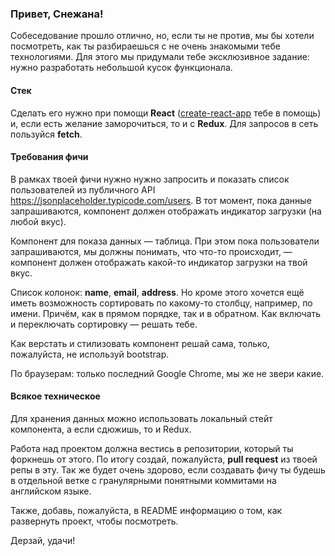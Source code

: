 ### Привет, Снежана!

Собеседование прошло отлично, но, если ты не против, мы бы хотели посмотреть, как ты разбираешься с не очень знакомыми тебе технологиями. Для этого мы придумали тебе эксклюзивное задание: нужно разработать небольшой кусок функционала.

#### Стек

Сделать его нужно при помощи **React** ([create-react-app](https://github.com/facebook/create-react-app) тебе в помощь) и, если есть желание заморочиться, то и с **Redux**. Для запросов в сеть пользуйся **fetch**.

#### Требования фичи

В рамках твоей фичи нужно нужно запросить и показать список пользователей из публичного API https://jsonplaceholder.typicode.com/users. В тот момент, пока данные запрашиваются, компонент должен отображать индикатор загрузки (на любой вкус).

Компонент для показа данных — таблица. При этом пока пользователи запрашиваются, мы должны понимать, что что-то происходит, — компонент должен отображать какой-то индикатор загрузки на твой вкус.

Список колонок: **name**, **email**, **address**. Но кроме этого хочется ещё иметь возможность сортировать по какому-то столбцу, например, по имени. Причём, как в прямом порядке, так и в обратном. Как включать и переключать сортировку — решать тебе.

Как верстать и стилизовать компонент решай сама, только, пожалуйста, не используй bootstrap.

По браузерам: только последний Google Chrome, мы же не звери какие. 

#### Всякое техническое

Для хранения данных можно использовать локальный стейт компонента, а если сдюжишь, то и Redux.

Работа над проектом должна вестись в репозитории, который ты форкнешь от этого. По итогу создай, пожалуйста, **pull request** из твоей репы в эту. Так же будет очень здорово, если создавать фичу ты будешь в отдельной ветке с гранулярными понятными коммитами на английском языке.

Также, добавь, пожалуйста, в README информацию о том, как развернуть проект, чтобы посмотреть.

Дерзай, удачи!
